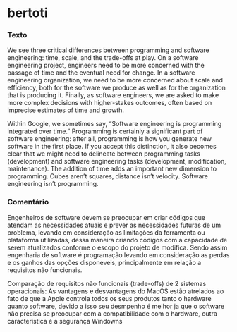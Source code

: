# bertoti
### Texto
We see three critical differences between programming and software engineering: time, scale, and the trade-offs at play. On a software engineering project, engineers need to be more concerned with the passage of time and the eventual need for change. In a software engineering organization, we need to be more concerned about scale and efficiency, both for the software we produce as well as for the organization that is producing it. Finally, as software engineers, we are asked to make more complex decisions with higher-stakes outcomes, often based on imprecise estimates of time and growth.

Within Google, we sometimes say, “Software engineering is programming integrated over time.” Programming is certainly a significant part of software engineering: after all, programming is how you generate new software in the first place. If you accept this distinction, it also becomes clear that we might need to delineate between programming tasks (development) and software engineering tasks (development, modification, maintenance). The addition of time adds an important new dimension to programming. Cubes aren’t squares, distance isn’t velocity. Software engineering isn’t programming.

### Comentário 
Engenheiros de software devem se preocupar em criar códigos que atendam as necessidades atuais e prever as necessidades futuras de um problema, levando em consideração as limitações da ferramenta ou plataforma utilizadas, dessa maneira criando códigos com a capacidade de serem atualizados conforme o escopo do projeto de modifica.
Sendo assim engenharia de software é programação levando em consideração as perdas e os ganhos das opções disponeveis, principalmente em relação a requisitos não funcionais.

Comparação de requisitos não funcionais (trade-offs) de 2 sistemas operacionais:
As vantagens e desvantagens do MacOS estão atrelados ao fato de que a Apple controla todos os seus produtos tanto o hardware quanto software, devido a isso seu desmpenho é melhor ja que o software não precisa se preocupar com a compatibilidade com o hardware, outra caracteristica é a segurança
Windowns
